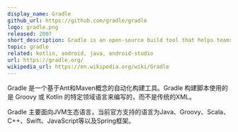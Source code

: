 ```yaml
---
display_name: Gradle
github_url: https://github.com/gradle/gradle
logo: gradle.png
released: 2007
short_description: Gradle is an open-source build tool that helps teams build, automate and deliver better software, faster.
topic: gradle
related: kotlin, android, java, android-studio
url: https://gradle.org/
wikipedia_url: https://en.wikipedia.org/wiki/Gradle
---
```

Gradle 是一个基于Ant和Maven概念的自动化构建工具。Gradle 构建脚本使用的是 Groovy 或 Kotlin 的特定领域语言来编写的，而不是传统的XML。

Gradle 主要面向JVM生态语言，当前官方支持的语言为Java、Groovy、Scala、C++、Swift、JavaScript等以及Spring框架。